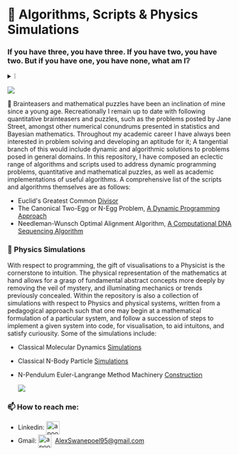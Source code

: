 # 💫 Algorithms, Scripts & Physics Simulations

###  If you have three, you have three. If you have two, you have two. But if you have one, you have none, what am I❔
<details>
  <summary>❕</summary>
  
  _Choices!_
</details>

![](https://bestanimations.com/media/energy-waves/1785864332wave-pendulum.gif)

🧠 Brainteasers and mathematical puzzles have been an inclination of mine since a young age. Recreationally I remain up to date with following quantitative brainteasers and puzzles, such as the problems posted by Jane Street, amongst other numerical conundrums presented in statistics and Bayesian mathematics. Throughout my academic career I have always been interested in problem solving and developing an aptitude for it; A tangential branch of this would include dynamic and algorithmic solutions to problems posed in general domains. In this repository, I have composed an eclectic range of algorithms and scripts used to address dynamic programming problems, quantitative and mathematical puzzles, as well as academic implementations of useful algorithms. A comprehensive list of the scripts and algorithms themselves are as follows: 

- Euclid's Greatest Common [Divisor](https://github.com/AMSwanepoel/Project-Portfolio/blob/main/Algorithms%2C%20Scripts%20%26%20Physics%20Simulations/GCD%20Script.ipynb)
- The Canonical Two-Egg or N-Egg Problem, [A Dynamic Programming Approach](https://github.com/AMSwanepoel/Project-Portfolio/blob/main/Algorithms%2C%20Scripts%20%26%20Physics%20Simulations/N%20Egg%20Two%20Egg%20Problem.ipynb)
- Needleman-Wunsch Optimal Alignment Algorithm, [A Computational DNA Sequencing Algorithm](https://github.com/AMSwanepoel/Project-Portfolio/blob/main/Algorithms%2C%20Scripts%20%26%20Physics%20Simulations/Needleman_Wunsch_Algorithm.ipynb)


### 🌌 Physics Simulations 
With respect to programming, the gift of visualisations to a Physicist is the cornerstone to intuition. The physical representation of the mathematics at hand allows for a grasp of fundamental abstract concepts more deeply by removing the veil of mystery, and illuminating mechanics or trends previously concealed. Within the repository is also a collection of simulations with respect to Physics and physical systems, written from a pedagogical approach such that one may begin at a mathematical formulation of a particular system, and follow a succession of steps to implement a given system into code, for visualisation, to aid intuitons, and satisfy curiousity. Some of the simulations include:

- Classical Molecular Dynamics [Simulations](https://github.com/AMSwanepoel/Project-Portfolio/blob/main/Algorithms%2C%20Scripts%20%26%20Physics%20Simulations/Classical%20Molecular%20Dynamics%20Simulations.ipynb)
- Classical N-Body Particle [Simulations](https://github.com/AMSwanepoel/Project-Portfolio/blob/main/Algorithms%2C%20Scripts%20%26%20Physics%20Simulations/N-Body%20Simulation.ipynb)
- N-Pendulum Euler-Langrange Method Machinery [Construction](https://github.com/AMSwanepoel/Project-Portfolio/blob/main/Algorithms%2C%20Scripts%20%26%20Physics%20Simulations/N-Pendulum%20Simulations.ipynb)
  
  ![](https://colourverse.com/wp-content/uploads/2019/11/Sponge.gif)
  
 
### 📫 How to reach me:

- Linkedin: <a href="https://www.linkedin.com/in/alex-swanepoel-78b1b2166/" target="blank"><img align="center" src="https://cdn.jsdelivr.net/npm/simple-icons@3.0.1/icons/linkedin.svg" alt="apoorvtyagi" height="30" width="30" /></a>&nbsp;
- Gmail: <a href="mailto:AlexSwanepoel95@gmail.com?subject=subject&cc=AlexSwanepoel95@gmail.com" target="blank"><img align="center" src="https://cdn.jsdelivr.net/npm/simple-icons@3.13.0/icons/gmail.svg" alt="apoorv__tyagi" height="30" width="30" /></a>&nbsp; AlexSwanepoel95@gmail.com
